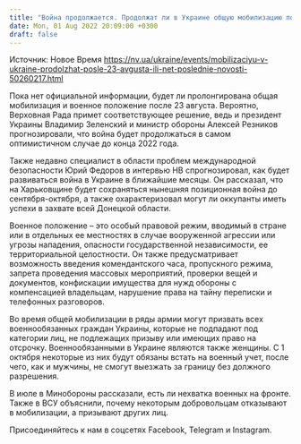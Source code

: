 ```yaml
---
title: "Война продолжается. Продолжат ли в Украине общую мобилизацию после 23 августа"
date: Mon, 01 Aug 2022 20:09:00 +0300
draft: false
---
```

Источник: Новое Время https://nv.ua/ukraine/events/mobilizaciyu-v-ukraine-prodolzhat-posle-23-avgusta-ili-net-poslednie-novosti-50260217.html


Пока нет официальной информации, будет ли пролонгирована общая мобилизация и военное положение после 23 августа. Вероятно, Верховная Рада примет соответствующее решение, ведь и президент Украины Владимир Зеленский и министр обороны Алексей Резников прогнозировали, что война будет продолжаться в самом оптимистичном случае до конца 2022 года.

Также недавно специалист в области проблем международной безопасности Юрий Федоров в интервью НВ спрогнозировал, как будет развиваться война в Украине в ближайшие месяцы. Он рассказал, что на Харьковщине будет сохраняться нынешняя позиционная война до сентября-октября, а также охарактеризовал могут ли оккупанты иметь успехи в захвате всей Донецкой области.

Военное положение – это особый правовой режим, вводимый в стране или в отдельных ее местностях в случае вооруженной агрессии или угрозы нападения, опасности государственной независимости, ее территориальной целостности. Он также предусматривает возможность введения комендантского часа, пропускного режима, запрета проведения массовых мероприятий, проверки вещей и документов, конфискации имущества для нужд обороны с компенсацией владельцам, нарушение права на тайну переписки и телефонных разговоров.

Во время общей мобилизации в ряды армии могут призвать всех военнообязанных граждан Украины, которые не подпадают под категории лиц, не подлежащих призыву или имеющих право на отсрочку. Военнообязанными в Украине являются также женщины. С 1 октября некоторые из них будут обязаны встать на военный учет, после чего, как и мужчины, не смогут выезжать за границу без должного разрешения.

В июле в Минобороны рассказали, есть ли нехватка военных на фронте. Также в ВСУ объяснили, почему некоторым добровольцам отказывают в мобилизации, а призывают других лиц.

Присоединяйтесь к нам в соцсетях Facebook, Telegram и Instagram.
